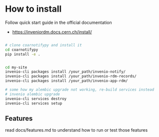 # How to install

Follow quick start guide in the official documentation

* https://inveniordm.docs.cern.ch/install/

```bash

# clone coarnotifypy and install it
cd coarnotifypy
pip install -e . 


cd my-site
invenio-cli packages install /your_path/invenio-notify/  
invenio-cli packages install /your_path/invenio-rdm-records/
invenio-cli packages install /your_path/invenio-app-rdm/

# some how my alembic upgrade not working, re-build services instead
# invenio alembic upgrade
invenio-cli services destroy
invenio-cli services setup

```

Features
------------------------------------
read docs/features.md to understand how to run or test those features


